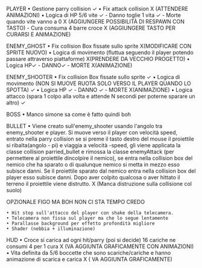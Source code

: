 PLAYER
• Gestione parry collision ✓
• Fix attack collision X (ATTENDERE ANIMAZIONI)
• Logica di HP 5/6 vite ✓
      - Danno toglie 1 vita ✓
      - Morte quando vite vanno a 0 X (AGGIUNGERE POSSIBILITÀ DI RESPAWN CON TASTO)
      - Cura consuma 4 barre croce X (AGGIUNGERE TASTO PER CURARSI E ANIMAZIONE)

ENEMY_GHOST
• Fix collision Box fissate sullo sprite X(MODIFICARE CON SPRITE NUOVO)
• Logica di movimento (fluttua seguendo il player potendo passare attraverso piattaforme) X(PRENDERE DA VECCHIO PROGETTO)
• Logica HP✓
        - DANNO✓
        - MORTE X(ANIMAZIONE)

ENEMY_SHOOTER
• Fix collision Box fissate sullo sprite ✓
• Logica di movimento (NON SI MUOVE RUOTA SOLO VERSO IL PLAYER QUANDO LO SPOTTA) ✓
• Logica HP ✓
     - DANNO ✓
     - MORTE X(ANIMAZIONE)
• Logica attacco (spara 1 colpo alla volta e attende N secondi per poterne sparare un altro) ✓

BOSS
• Manco simone sa come è fatto quindi boh

BULLET
• Viene creato sull'enemy_shooter usando l'angolo tra enemy_shooter e player. Si muove verso il player con velocità speed, entrato nella parry collision se si preme il tasto destro del mouse il proiettile si ribalta(angolo - pi) e viaggia a velocità -speed, gli viene applicata la classe collision parried_bullet e rimossa la classe enemyAttack (per permettere al proiettile dincolpire il nemico), se entra nella collision box del nemico che ha sparato o di qualunque nemico si metta in mezzo esso subisce danni. Se il proiettile sparato dal nemico entra nella collision box del player esso subisce danni. Dopo aver colpito qualcosa o aver hittato il terreno il proiettile viene distrutto. X (Manca distruzione sulla collisione col suolo)

OPZIONALE FIGO MA BOH NON CI STA TEMPO CREDO

    • Hit stop sull'attacco del player con shake della telecamera.
    • Telecamera non fissa sul player ma che lo segue lentamente 
    • Parallasse background per effetto profondità migliore
    • Shader (nebbia + illuminazione)



HUD
• Croce si carica ad ogni hit/parry (poi si decide) 16 cariche ne consumi 4 per 1 cura X (VA AGGIUNTA GRAFICAMENTE CON ANIMAZIONI)
• Vita definita da 5/6 boccette che sono scariche/cariche e hanno animazione di scarica e carica X ( VA AGGIUNTA GRAFICAMENTE)